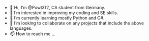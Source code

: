 - 👋 Hi, I’m @Powl312, CS student from Germany.
- 👀 I’m interested in improving my coding and SE skills.
- 🌱 I’m currently learning mostly Python and C#.
- 💞️ I’m looking to collaborate on any projects that include the above languages.
- 📫 How to reach me ...

<!---
Powl312/Powl312 is a ✨ special ✨ repository because its `README.md` (this file) appears on your GitHub profile.
You can click the Preview link to take a look at your changes.
--->
